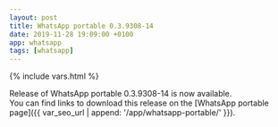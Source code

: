 ```yaml
---
layout: post
title: WhatsApp portable 0.3.9308-14
date: 2019-11-28 19:09:00 +0100
app: whatsapp
tags: [whatsapp]
---
```

{% include vars.html %}

Release of WhatsApp portable 0.3.9308-14 is now available.<br />
You can find links to download this release on the [WhatsApp portable page]({{ var_seo_url | append: '/app/whatsapp-portable/' }}).